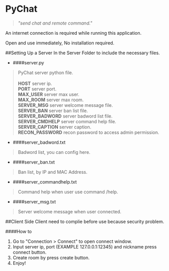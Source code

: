 PyChat
======
> *"send chat and remote command."*

An internet connection is required while running this application.

Open and use immediately, No installation required.

##Setting Up a Server
In the Server Folder to include the necessary files.
- ####server.py
> PyChat server python file.<br><br>
**HOST** server ip.<br>
**PORT** server port.<br>
**MAX_USER** server max user.<br>
**MAX_ROOM** server max room.<br>
**SERVER_MSG** server welcome message file.<br>
**SERVER_BAN** server ban list file.<br>
**SERVER_BADWORD** server badword list file.<br>
**SERVER_CMDHELP** server command help file.<br>
**SERVER_CAPTION** server caption.<br>
**RECON_PASSWORD** recon password to access admin permission.

- ####server_badword.txt
> Badword list, you can config here.

- ####server_ban.txt
> Ban list, by IP and MAC Address.

- ####server_commandhelp.txt
> Command help when user use command /help.

- ####server_msg.txt
> Server welcome message when user connected.

##Client Side
Client need to complie before use because security problem.

####How to
1. Go to "Connection > Connect" to open connect window.
2. Input server ip, port (EXAMPLE 127.0.0.1:12345) and nickname press connect button.
3. Create room by press create button.
4. Enjoy!
